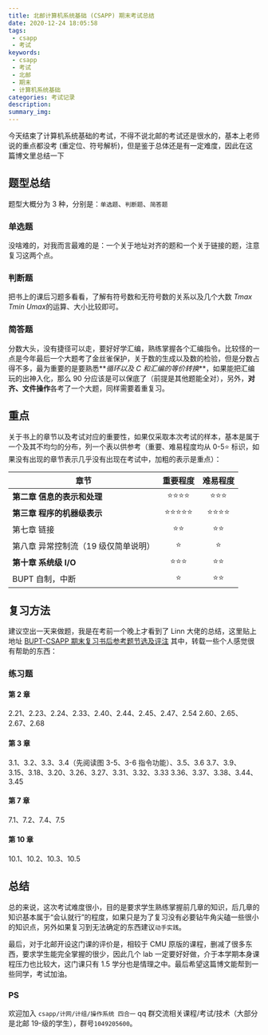```yaml
---
title: 北邮计算机系统基础 (CSAPP) 期末考试总结
date: 2020-12-24 18:05:58
tags:
 - csapp
 - 考试
keywords:
 - csapp
 - 考试
 - 北邮
 - 期末
 - 计算机系统基础
categories: 考试记录
description:
summary_img:
---
```


今天结束了计算机系统基础的考试，不得不说北邮的考试还是很水的，基本上老师说的重点都没考 (重定位、符号解析)，但是鉴于总体还是有一定难度，因此在这篇博文里总结一下

<!-- more -->

## 题型总结

题型大概分为 3 种，分别是：`单选题`、`判断题`、`简答题`

### 单选题

没啥难的，对我而言最难的是：一个关于地址对齐的题和一个关于链接的题，注意复习这两个点。

### 判断题

把书上的课后习题多看看，了解有符号数和无符号数的关系以及几个大数 $Tmax$ $Tmin$ $Umax$的运算、大小比较即可。

### 简答题

分数大头，没有捷径可以走，要好好学汇编，熟练掌握各个汇编指令。比较怪的一点是今年最后一个大题考了金丝雀保护，关于数的生成以及数的检验，但是分数占得不多，最为重要的是要熟悉**_循环以及 C 和汇编的等价转换_**，如果能把汇编玩的出神入化，那么 90 分应该是可以保底了（前提是其他题能全对），另外，**对齐、文件操作**各考了一个大题，同样需要着重复习。

## 重点

关于书上的章节以及考试对应的重要性，如果仅采取本次考试的样本，基本是属于一个及其不均匀的分布，列一个表以供参考（重要、难易程度均从 0-5⭐ 标识，如果没有出现的章节表示几乎没有出现在考试中，加粗的表示是重点）：

| 章节                                 |  重要程度  | 难易程度 |
| ------------------------------------ | :--------: | :------: |
| **第二章 信息的表示和处理**          |  ⭐⭐⭐⭐  |  ⭐⭐⭐  |
| **第三章 程序的机器级表示**          | ⭐⭐⭐⭐⭐ | ⭐⭐⭐⭐ |
| 第七章 链接                          |    ⭐⭐    |   ⭐⭐   |
| 第八章 异常控制流（19 级仅简单说明） |     ⭐     |    ⭐    |
| **第十章 系统级 I/O**                |   ⭐⭐⭐   |   ⭐⭐   |
| BUPT 自制，中断                      |     ⭐     |   ⭐⭐   |

## 复习方法

建议空出一天来做题，我是在考前一个晚上才看到了 Linn 大佬的总结，这里贴上地址 [BUPT-CSAPP 期末复习书后参考题节选及评注](https://blog.csdn.net/weixin_43873801/article/details/103925407) 其中，转载一些个人感觉很有帮助的东西：

### 练习题

#### 第 2 章

2.21、2.23、2.24、2.33、2.40、2.44、2.45、2.47、2.54
2.60、2.65、2.67、2.68

#### 第 3 章

3.1、3.2、3.3、3.4（先阅读图 3-5、3-6 指令功能）、3.5、3.6
3.7、3.9、3.15、3.18、3.20、3.26、3.27、3.31、3.32、3.33
3.36、3.37、3.38、3.44、3.45

#### 第 7 章

7.1、7.2、7.4、7.5

#### 第 10 章

10.1、10.2、10.3、10.5

## 总结

总的来说，这次考试难度很小，目的是要求学生熟练掌握前几章的知识，后几章的知识基本属于“会认就行”的程度，如果只是为了复习没有必要钻牛角尖磕一些很小的知识点，另外如果复习到无法确定的东西建议`动手实践`。

最后，对于北邮开设这门课的评价是，相较于 CMU 原版的课程，删减了很多东西，要求学生能完全掌握的很少，因此几个 lab 一定要好好做，介于本学期本身课程压力也比较大，这门课只有 1.5 学分也是情理之中。最后希望这篇博文能帮到一些同学，考试加油。

### PS

欢迎加入 `csapp/计网/计组/操作系统 四合一` qq 群交流相关课程/考试/技术（大部分是北邮 19-级的学生），群号`1049205600`。
